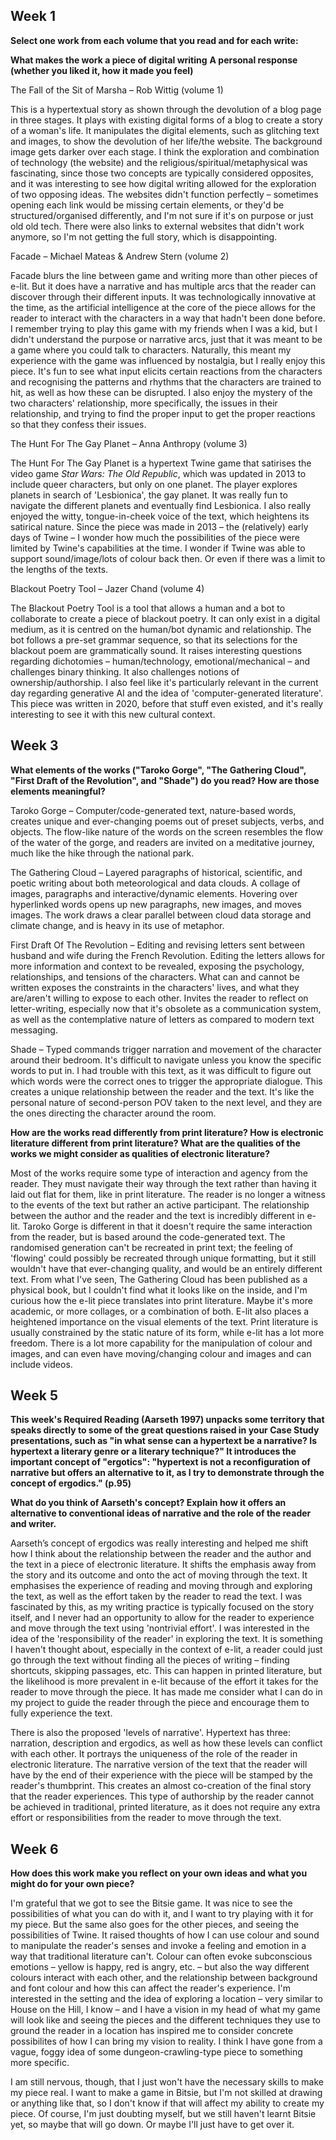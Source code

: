## Week 1

**Select one work from each volume that you read and for each write:**

**What makes the work a piece of digital writing**
**A personal response (whether you liked it, how it made you feel)**

The Fall of the Sit of Marsha – Rob Wittig (volume 1)

This is a hypertextual story as shown through the devolution of a blog page in three stages. It plays with existing digital forms of a blog to create a story of a woman's life. It manipulates the digital elements, such as glitching text and images, to show the devolution of her life/the website. The background image gets darker over each stage. I think the exploration and combination of technology (the website) and the religious/spiritual/metaphysical was fascinating, since those two concepts are typically considered opposites, and it was interesting to see how digital writing allowed for the exploration of two opposing ideas. The websites didn't function perfectly – sometimes opening each link would be missing certain elements, or they'd be structured/organised differently, and I'm not sure if it's on purpose or just old old tech. There were also links to external websites that didn't work anymore, so I'm not getting the full story, which is disappointing. 

Facade – Michael Mateas & Andrew Stern (volume 2)

Facade blurs the line between game and writing more than other pieces of e-lit. But it does have a narrative and has multiple arcs that the reader can discover through their different inputs. It was technologically innovative at the time, as the artificial intelligence at the core of the piece allows for the reader to interact with the characters in a way that hadn't been done before. I remember trying to play this game with my friends when I was a kid, but I didn't understand the purpose or narrative arcs, just that it was meant to be a game where you could talk to characters. Naturally, this meant my experience with the game was influenced by nostalgia, but I really enjoy this piece. It's fun to see what input elicits certain reactions from the characters and recognising the patterns and rhythms that the characters are trained to hit, as well as how these can be disrupted. I also enjoy the mystery of the two characters' relationship, more specifically, the issues in their relationship, and trying to find the proper input to get the proper reactions so that they confess their issues.

The Hunt For The Gay Planet – Anna Anthropy (volume 3)

The Hunt For The Gay Planet is a hypertext Twine game that satirises the video game *Star Wars: The Old Republic*, which was updated in 2013 to include queer characters, but only on one planet. The player explores planets in search of 'Lesbionica', the gay planet. It was really fun to navigate the different planets and eventually find Lesbionica. I also really enjoyed the witty, tongue-in-cheek voice of the text, which heightens its satirical nature. Since the piece was made in 2013 – the (relatively) early days of Twine – I wonder how much the possibilities of the piece were limited by Twine's capabilities at the time. I wonder if Twine was able to support sound/image/lots of colour back then. Or even if there was a limit to the lengths of the texts.

Blackout Poetry Tool – Jazer Chand (volume 4)

The Blackout Poetry Tool is a tool that allows a human and a bot to collaborate to create a piece of blackout poetry. It can only exist in a digital medium, as it is centred on the human/bot dynamic and relationship. The bot follows a pre-set grammar sequence, so that its selections for the blackout poem are grammatically sound. It raises interesting questions regarding dichotomies – human/technology, emotional/mechanical – and challenges binary thinking. It also challenges notions of ownership/authorship. I also feel like it's particularly relevant in the current day regarding generative AI and the idea of 'computer-generated literature'. This piece was written in 2020, before that stuff even existed, and it's really interesting to see it with this new cultural context. 

## Week 3

**What elements of the works ("Taroko Gorge", "The Gathering Cloud", "First Draft of the Revolution", and "Shade") do you read? How are those elements meaningful?**

Taroko Gorge – Computer/code-generated text, nature-based words, creates unique and ever-changing poems out of preset subjects, verbs, and objects. The flow-like nature of the words on the screen resembles the flow of the water of the gorge, and readers are invited on a meditative journey, much like the hike through the national park. 

The Gathering Cloud – Layered paragraphs of historical, scientific, and poetic writing about both meteorological and data clouds. A collage of images, paragraphs and interactive/dynamic elements. Hovering over hyperlinked words opens up new paragraphs, new images, and moves images. The work draws a clear parallel between cloud data storage and climate change, and is heavy in its use of metaphor.

First Draft Of The Revolution – Editing and revising letters sent between husband and wife during the French Revolution. Editing the letters allows for more information and context to be revealed, exposing the psychology, relationships, and tensions of the characters. What can and cannot be written exposes the constraints in the characters' lives, and what they are/aren't willing to expose to each other. Invites the reader to reflect on letter-writing, especially now that it's obsolete as a communication system, as well as the contemplative nature of letters as compared to modern text messaging. 

Shade – Typed commands trigger narration and movement of the character around their bedroom. It's difficult to navigate unless you know the specific words to put in. I had trouble with this text, as it was difficult to figure out which words were the correct ones to trigger the appropriate dialogue. This creates a unique relationship between the reader and the text. It's like the personal nature of second-person POV taken to the next level, and they are the ones directing the character around the room. 

**How are the works read differently from print literature? How is electronic literature different from print literature? What are the qualities of the works we might consider as qualities of electronic literature?**

Most of the works require some type of interaction and agency from the reader. They must navigate their way through the text rather than having it laid out flat for them, like in print literature. The reader is no longer a witness to the events of the text but rather an active participant. The relationship between the author and the reader and the text is incredibly different in e-lit.  Taroko Gorge is different in that it doesn't require the same interaction from the reader, but is based around the code-generated text. The randomised generation can't be recreated in print text; the feeling of 'flowing' could possibly be recreated through unique formatting, but it still wouldn't have that ever-changing quality, and would be an entirely different text. From what I've seen, The Gathering Cloud has been published as a physical book, but I couldn't find what it looks like on the inside, and I'm curious how the e-lit piece translates into print literature. Maybe it's more academic, or more collages, or a combination of both. E-lit also places a heightened importance on the visual elements of the text. Print literature is usually constrained by the static nature of its form, while e-lit has a lot more freedom. There is a lot more capability for the manipulation of colour and images, and can even have moving/changing colour and images and can include videos. 

## Week 5

**This week's Required Reading (Aarseth 1997) unpacks some territory that speaks directly to some of the great questions raised in your Case Study presentations, such as "in what sense can a hypertext be a narrative? Is hypertext a literary genre or a literary technique?" It introduces the important concept of "ergotics": "hypertext is not a reconfiguration of narrative but offers an alternative to it, as I try to demonstrate through the concept of ergodics." (p.95)**

**What do you think of Aarseth's concept? Explain how it offers an alternative to conventional ideas of narrative and the role of the reader and writer.**

Aarseth’s concept of ergodics was really interesting and helped me shift how I think about the relationship between the reader and the author and the text in a piece of electronic literature. It shifts the emphasis away from the story and its outcome and onto the act of moving through the text. It emphasises the experience of reading and moving through and exploring the text, as well as the effort taken by the reader to read the text. I was fascinated by this, as my writing practice is typically focused on the story itself, and I never had an opportunity to allow for the reader to experience and move through the text using 'nontrivial effort'. I was interested in the idea of the 'responsibility of the reader' in exploring the text. It is something I haven't thought about, especially in the context of e-lit, a reader could just go through the text without finding all the pieces of writing – finding shortcuts, skipping passages, etc. This can happen in printed literature, but the likelihood is more prevalent in e-lit because of the effort it takes for the reader to move through the piece. It has made me consider what I can do in my project to guide the reader through the piece and encourage them to fully experience the text. 

There is also the proposed 'levels of narrative'. Hypertext has three: narration, description and ergodics, as well as how these levels can conflict with each other. It portrays the uniqueness of the role of the reader in electronic literature. The narrative version of the text that the reader will have by the end of their experience with the piece will be stamped by the reader's thumbprint. This creates an almost co-creation of the final story that the reader experiences. This type of authorship by the reader cannot be achieved in traditional, printed literature, as it does not require any extra effort or responsibilities from the reader to move through the text.

## Week 6

**How does this work make you reflect on your own ideas and what you might do for your own piece?**

I'm grateful that we got to see the Bitsie game. It was nice to see the possibilities of what you can do with it, and I want to try playing with it for my piece. But the same also goes for the other pieces, and seeing the possibilities of Twine. It raised thoughts of how I can use colour and sound to manipulate the reader's senses and invoke a feeling and emotion in a way that traditional literature can't. Colour can often evoke subconscious emotions – yellow is happy, red is angry, etc. – but also the way different colours interact with each other, and the relationship between background and font colour and how this can affect the reader's experience. I'm interested in the setting and the idea of exploring a location – very similar to House on the Hill, I know – and I have a vision in my head of what my game will look like and seeing the pieces and the different techniques they use to ground the reader in a location has inspired me to consider concrete possibilites of how I can bring my vision to reality. I think I have gone from a vague, foggy idea of some dungeon-crawling-type piece to something more specific.

I am still nervous, though, that I just won't have the necessary skills to make my piece real. I want to make a game in Bitsie, but I'm not skilled at drawing or anything like that, so I don't know if that will affect my ability to create my piece. Of course, I'm just doubting myself, but we still haven't learnt Bitsie yet, so maybe that will go down. Or maybe I'll just have to get over it.
